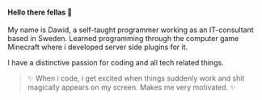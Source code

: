 #### Hello there fellas 👋

My name is Dawid, a self-taught programmer working as an IT-consultant based in Sweden.
Learned programming through the computer game Minecraft where i developed server side plugins for it.

I have a distinctive passion for coding and all tech related things. 

>✨ When i code, i get excited when things suddenly work and shit magically 
 appears on my screen. Makes me very motivated. ✨

